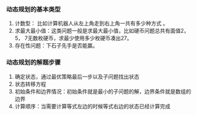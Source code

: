 ### 动态规划的基本类型
1. 计数型： 比如计算机器人从左上角走到右上角一共有多少种方式 。
2. 求最大最小值：这类问题一般是求最大最小值，比如硬币问题总共有面值2，5， 7无数枚硬币，求最少使用多少枚硬币凑出27。
3. 存在性问题：下石子先手是否能赢。
### 动态规划的解题步骤
1.  确定状态，通过最优策略最后一步以及子问题找出状态
2.  状态转移方程 
3. 初始条件和边界情况：初始条件就是最小的子问题的解，边界条件就是数组的边界
4. 计算顺序：当需要计算等式左边的时候等式右边的状态已经计算完成


 

<!--stackedit_data:
eyJoaXN0b3J5IjpbMTUyODg3ODEzNiwtNDI2NjExMjgzLC0yMT
I5Njc2NjY5LC04Njk0MDQzMDAsLTE1NTM5MjA0ODEsLTI0Nzg1
MTE5MCwtMTEzOTQ3ODQ5MywxNjk4MDI0OTAzLC05MzIyODI0Nz
gsLTE2Nzk2NzkyODFdfQ==
-->